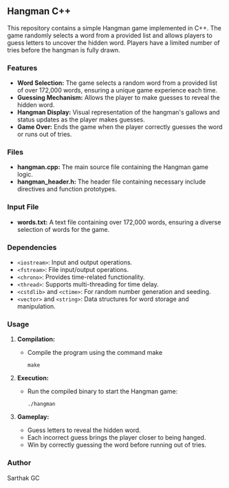 ## Hangman C++
This repository contains a simple Hangman game implemented in C++. The game randomly selects a word from a provided list and allows players to guess letters to uncover the hidden word. Players have a limited number of tries before the hangman is fully drawn.

### Features

- **Word Selection:** The game selects a random word from a provided list of over 172,000 words, ensuring a unique game experience each time.
- **Guessing Mechanism:** Allows the player to make guesses to reveal the hidden word.
- **Hangman Display:** Visual representation of the hangman's gallows and status updates as the player makes guesses.
- **Game Over:** Ends the game when the player correctly guesses the word or runs out of tries.

### Files

- **hangman.cpp:** The main source file containing the Hangman game logic.
- **hangman_header.h:** The header file containing necessary include directives and function prototypes.

### Input File

- **words.txt:** A text file containing over 172,000 words, ensuring a diverse selection of words for the game.

### Dependencies

- `<iostream>`: Input and output operations.
- `<fstream>`: File input/output operations.
- `<chrono>`: Provides time-related functionality.
- `<thread>`: Supports multi-threading for time delay.
- `<cstdlib>` and `<ctime>`: For random number generation and seeding.
- `<vector>` and `<string>`: Data structures for word storage and manipulation.

### Usage

1. **Compilation:**
   - Compile the program using the command make
     ```
     make
     ```

2. **Execution:**
   - Run the compiled binary to start the Hangman game:
     ```
     ./hangman
     ```

3. **Gameplay:**
   - Guess letters to reveal the hidden word.
   - Each incorrect guess brings the player closer to being hanged.
   - Win by correctly guessing the word before running out of tries.

### Author

Sarthak GC
